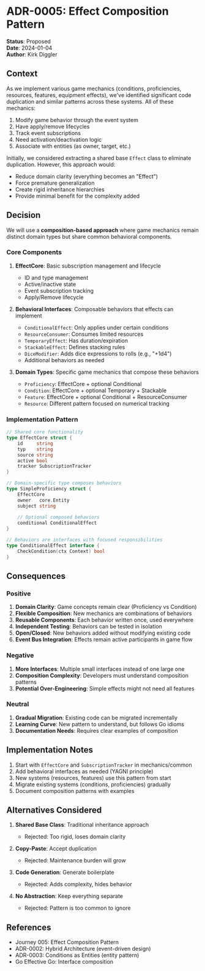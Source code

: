 # ADR-0005: Effect Composition Pattern

**Status**: Proposed  
**Date**: 2024-01-04  
**Author**: Kirk Diggler

## Context

As we implement various game mechanics (conditions, proficiencies, resources, features, equipment effects), we've identified significant code duplication and similar patterns across these systems. All of these mechanics:

1. Modify game behavior through the event system
2. Have apply/remove lifecycles
3. Track event subscriptions
4. Need activation/deactivation logic
5. Associate with entities (as owner, target, etc.)

Initially, we considered extracting a shared base `Effect` class to eliminate duplication. However, this approach would:
- Reduce domain clarity (everything becomes an "Effect")
- Force premature generalization
- Create rigid inheritance hierarchies
- Provide minimal benefit for the complexity added

## Decision

We will use a **composition-based approach** where game mechanics remain distinct domain types but share common behavioral components.

### Core Components

1. **EffectCore**: Basic subscription management and lifecycle
   - ID and type management
   - Active/inactive state
   - Event subscription tracking
   - Apply/Remove lifecycle

2. **Behavioral Interfaces**: Composable behaviors that effects can implement
   - `ConditionalEffect`: Only applies under certain conditions
   - `ResourceConsumer`: Consumes limited resources  
   - `TemporaryEffect`: Has duration/expiration
   - `StackableEffect`: Defines stacking rules
   - `DiceModifier`: Adds dice expressions to rolls (e.g., "+1d4")
   - Additional behaviors as needed

3. **Domain Types**: Specific game mechanics that compose these behaviors
   - `Proficiency`: EffectCore + optional Conditional
   - `Condition`: EffectCore + optional Temporary + Stackable
   - `Feature`: EffectCore + optional Conditional + ResourceConsumer
   - `Resource`: Different pattern focused on numerical tracking

### Implementation Pattern

```go
// Shared core functionality
type EffectCore struct {
    id     string
    typ    string
    source string
    active bool
    tracker SubscriptionTracker
}

// Domain-specific type composes behaviors
type SimpleProficiency struct {
    EffectCore
    owner   core.Entity
    subject string
    
    // Optional composed behaviors
    conditional ConditionalEffect
}

// Behaviors are interfaces with focused responsibilities
type ConditionalEffect interface {
    CheckCondition(ctx Context) bool
}
```

## Consequences

### Positive

1. **Domain Clarity**: Game concepts remain clear (Proficiency vs Condition)
2. **Flexible Composition**: New mechanics are combinations of behaviors
3. **Reusable Components**: Each behavior written once, used everywhere
4. **Independent Testing**: Behaviors can be tested in isolation
5. **Open/Closed**: New behaviors added without modifying existing code
6. **Event Bus Integration**: Effects remain active participants in game flow

### Negative

1. **More Interfaces**: Multiple small interfaces instead of one large one
2. **Composition Complexity**: Developers must understand composition patterns
3. **Potential Over-Engineering**: Simple effects might not need all features

### Neutral

1. **Gradual Migration**: Existing code can be migrated incrementally
2. **Learning Curve**: New pattern to understand, but follows Go idioms
3. **Documentation Needs**: Requires clear examples of composition

## Implementation Notes

1. Start with `EffectCore` and `SubscriptionTracker` in mechanics/common
2. Add behavioral interfaces as needed (YAGNI principle)
3. New systems (resources, features) use this pattern from start
4. Migrate existing systems (conditions, proficiencies) gradually
5. Document composition patterns with examples

## Alternatives Considered

1. **Shared Base Class**: Traditional inheritance approach
   - Rejected: Too rigid, loses domain clarity

2. **Copy-Paste**: Accept duplication
   - Rejected: Maintenance burden will grow

3. **Code Generation**: Generate boilerplate
   - Rejected: Adds complexity, hides behavior

4. **No Abstraction**: Keep everything separate
   - Rejected: Pattern is too common to ignore

## References

- Journey 005: Effect Composition Pattern
- ADR-0002: Hybrid Architecture (event-driven design)
- ADR-0003: Conditions as Entities (entity pattern)
- Go Effective Go: Interface composition